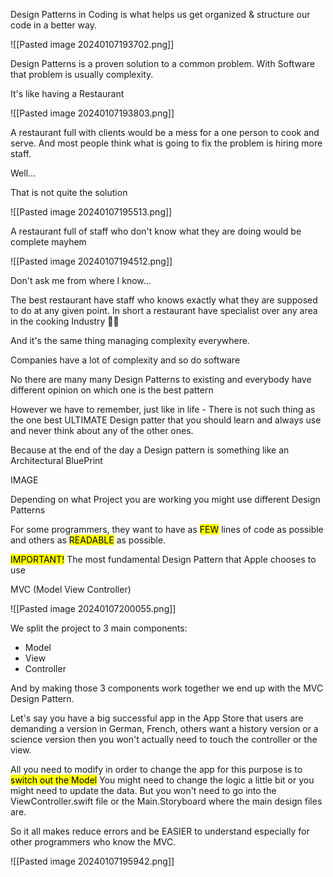 Design Patterns in Coding is what helps us get organized & structure our code in a better way.

![[Pasted image 20240107193702.png]]


Design Patterns is a proven solution to a common problem.
With Software that problem is usually complexity.


It's like having a Restaurant

![[Pasted image 20240107193803.png]]


A restaurant full with clients would be a mess for a one person to cook and serve.
And most people think what is going to fix the problem is hiring more staff.

Well...

That is not quite the solution

![[Pasted image 20240107195513.png]]


A restaurant full of staff who don't know what they are doing would be complete mayhem

![[Pasted image 20240107194512.png]]


Don't ask me from where I know...

The best restaurant have staff who knows exactly what they are supposed to do at any given point. 
In short a restaurant have specialist over any area in the cooking Industry 🧑‍🍳 

And it's the same thing managing complexity everywhere.

Companies have a lot of complexity and so do software

No there are many many Design Patterns to existing and everybody have different opinion on which one is the best pattern 

However we have to remember, just like in life - There is not such thing as the one best ULTIMATE Design patter that you should learn and always use and never think about any of the other ones.

Because at the end of the day a Design pattern is something like an Architectural BluePrint

IMAGE

Depending on what Project you are working you might use different Design Patterns 


For some programmers, they want to have as <mark class="hltr-red">FEW</mark> lines of code as possible and others as <mark class="hltr-yellow">READABLE</mark> as possible.


<mark class="hltr-red">IMPORTANT!</mark>
The most fundamental Design Pattern that Apple chooses to use

MVC (Model View Controller)


![[Pasted image 20240107200055.png]]

We split the project to 3 main components:
- Model
- View
- Controller

And by making those 3 components work together we end up with the MVC Design Pattern.


Let's say you have a big successful app in the App Store that users are demanding a version in German, French, others want a history version or a science version then you won't actually need to touch the controller or the view.

All you need to modify in order to change the app for this purpose is to <mark class="hltr-red">switch out the Model</mark>
You might need to change the logic a little bit or you might need to update the data. 
But you won't need to go into the ViewController.swift file or the Main.Storyboard where the main design files are.


So it all makes reduce errors and be EASIER to understand especially for other programmers who know the MVC.

![[Pasted image 20240107195942.png]]



 